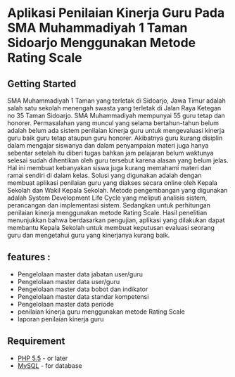 # Aplikasi Penilaian Kinerja Guru Pada SMA Muhammadiyah 1 Taman Sidoarjo Menggunakan Metode Rating Scale

## Getting Started
SMA Muhammadiyah 1 Taman yang terletak di Sidoarjo, Jawa Timur adalah salah satu sekolah menengah swasta yang terletak di Jalan Raya Ketegan no 35 Taman Sidoarjo. SMA Muhammadiyah mempunyai 55 guru tetap dan honorer. Permasalahan yang muncul yang selama bertahun-tahun belum adalah belum ada sistem penilaian kinerja guru untuk mengevaluasi kinerja guru baik guru tetap ataupun guru honorer. Akibatnya guru kurang disiplin dalam mengajar siswanya dan dalam penyampaian materi juga hanya sebentar setelah itu diberi tugas bahkan jam pelajaran belum waktunya selesai sudah dihentikan oleh guru tersebut karena alasan yang belum jelas. Hal ini membuat kebanyakan siswa juga kurang memahami materi dan ramai sendiri di dalam kelas. Solusi yang digunakan adalah dengan membuat aplikasi penilaian guru yang diakses secara online oleh Kepala Sekolah dan Wakil Kepala Sekolah. Metode pengembangan yang digunakan adalah System Development Life Cycle yang meliputi analisis sistem, perancangan dan implementasi sistem. Sedangkan untuk perhitungan penilaian kinerja menggunakan metode Rating Scale. Hasil penelitian menunjukkan bahwa berdasarkan pengujian, aplikasi yang dilakukan dapat membantu Kepala Sekolah untuk membuat keputusan evaluasi seorang guru dan mengetahui guru yang kinerjanya kurang baik.

## features : 
- Pengelolaan master data jabatan user/guru
- Pengelolaan master data user/guru
- Pengelolaan master data bobot dan indikator
- Pengelolaan master data standar kompetensi
- Pengelolaan master data periode
- penilaian kinerja guru menggunakan metode Rating Scale
- laporan penilaian kinerja guru

## Requirement
* [PHP 5.5](http://php.net/downloads.php) - or later
* [MySQL](https://www.mysql.com/) - for database 
